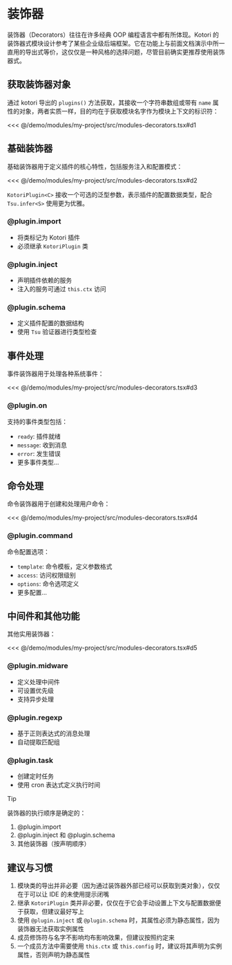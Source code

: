 # 装饰器

装饰器（Decorators）往往在许多经典 OOP 编程语言中都有所体现。Kotori 的装饰器式模块设计参考了某些企业级后端框架。它在功能上与前面文档演示中所一直用的导出式等价，这仅仅是一种风格的选择问题，尽管目前确实更推荐使用装饰器式。

## 获取装饰器对象

通过 kotori 导出的 `plugins()` 方法获取，其接收一个字符串数组或带有 `name` 属性的对象，两者实质一样，目的均在于获取模块名字作为模块上下文的标识符：

<<< @/demo/modules/my-project/src/modules-decorators.tsx#d1

## 基础装饰器

基础装饰器用于定义插件的核心特性，包括服务注入和配置模式：

<<< @/demo/modules/my-project/src/modules-decorators.tsx#d2

`KotoriPlugin<C>` 接收一个可选的泛型参数，表示插件的配置数据类型，配合 `Tsu.infer<S>` 使用更为优雅。

### @plugin.import

- 将类标记为 Kotori 插件
- 必须继承 `KotoriPlugin` 类

### @plugin.inject

- 声明插件依赖的服务
- 注入的服务可通过 `this.ctx` 访问

### @plugin.schema

- 定义插件配置的数据结构
- 使用 `Tsu` 验证器进行类型检查

## 事件处理

事件装饰器用于处理各种系统事件：

<<< @/demo/modules/my-project/src/modules-decorators.tsx#d3

### @plugin.on

支持的事件类型包括：

- `ready`: 插件就绪
- `message`: 收到消息
- `error`: 发生错误
- 更多事件类型...

## 命令处理

命令装饰器用于创建和处理用户命令：

<<< @/demo/modules/my-project/src/modules-decorators.tsx#d4

### @plugin.command

命令配置选项：

- `template`: 命令模板，定义参数格式
- `access`: 访问权限级别
- `options`: 命令选项定义
- 更多配置...

## 中间件和其他功能

其他实用装饰器：

<<< @/demo/modules/my-project/src/modules-decorators.tsx#d5

### @plugin.midware

- 定义处理中间件
- 可设置优先级
- 支持异步处理

### @plugin.regexp

- 基于正则表达式的消息处理
- 自动提取匹配组

### @plugin.task

- 创建定时任务
- 使用 cron 表达式定义执行时间

> [!TIP]
> 装饰器的执行顺序是确定的：
>
> 1. @plugin.import
> 2. @plugin.inject 和 @plugin.schema
> 3. 其他装饰器（按声明顺序）

## 建议与习惯

1. 模块类的导出并非必要（因为通过装饰器外部已经可以获取到类对象），仅仅在于可以让 IDE 的未使用提示闭嘴
2. 继承 `KotoriPlugin` 类并非必要，仅仅在于它会手动设置上下文与配置数据便于获取，但建议最好写上
3. 使用 `@plugin.inject` 或 `@plugin.schema` 时，其属性必须为静态属性，因为装饰器无法获取实例属性
4. 成员修饰符与名字不影响均布影响效果，但建议按照约定来
5. 一个成员方法中需要使用 `this.ctx` 或 `this.config` 时，建议将其声明为实例属性，否则声明为静态属性
